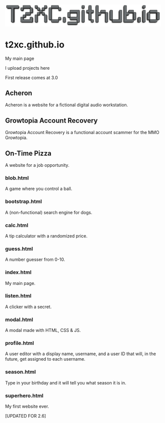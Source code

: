 ![T2XC.github.io (Image)](/img/T2XCgithubio.png)

# t2xc.github.io

My main page

I upload projects here

First release comes at 3.0

## Acheron

Acheron is a website for a fictional digital audio workstation.

## Growtopia Account Recovery

Growtopia Account Recovery is a functional account scammer for the MMO Growtopia.

## On-Time Pizza

A website for a job opportunity.

### blob.html

A game where you control a ball.

### bootstrap.html

A (non-functional) search engine for dogs.

### calc.html

A tip calculator with a randomized price.

### guess.html

A number guesser from 0-10.

### index.html

My main page.

### listen.html

A clicker with a secret.

### modal.html

A modal made with HTML, CSS & JS.

### profile.html

A user editor with a display name, username, and a user ID that will, in the future, get assigned to each username.

### season.html

Type in your birthday and it will tell you what season it is in.

### superhero.html

My first website ever.

[UPDATED FOR 2.6]